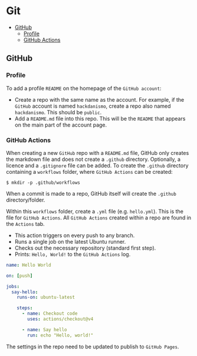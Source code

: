 # Git

+ [GitHub](#github)
  + [Profile](#profile)
  + [GitHub Actions](#github-actions)

## GitHub

### Profile
To add a profile `README` on the homepage of the `GitHub account`:

+ Create a repo with the same name as the account. For example, if the `GitHub` account is named `hackdanismo`, create a repo also named `hackdanismo`. This should be `public`.
+ Add a `README.md` file into this repo. This will be the `README` that appears on the main part of the account page.

### GitHub Actions
When creating a new `GitHub` repo with a `README.md` file, GitHub only creates the markdown file and does not create a `.github` directory. Optionally, a licence and a `.gitignore` file can be added. To create the `.github` directory containing a `workflows` folder, where `GitHub Actions` can be created:

```shell
$ mkdir -p .github/workflows
```

When a commit is made to a repo, GitHub itself will create the `.github` directory/folder.

Within this `workflows` folder, create a `.yml` file (e.g. `hello.yml`). This is the file for `GitHub Actions`. All `GitHub Actions` created within a repo are found in the `Actions` tab.

+ This action triggers on every push to any branch.
+ Runs a single job on the latest Ubuntu runner.
+ Checks out the necessary repository (standard first step).
+ Prints: `Hello, World!` to the `GitHub Actions` log.

```yml
name: Hello World

on: [push]

jobs:
  say-hello:
    runs-on: ubuntu-latest

    steps:
      - name: Checkout code
        uses: actions/checkout@v4

      - name: Say hello
        run: echo "Hello, world!"
```

The settings in the repo need to be updated to publish to `GitHub Pages`.
